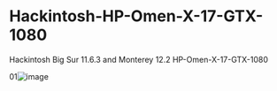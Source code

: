 # Hackintosh-HP-Omen-X-17-GTX-1080
Hackintosh Big Sur 11.6.3 and Monterey 12.2 HP-Omen-X-17-GTX-1080

01![image](https://user-images.githubusercontent.com/79387598/152271725-ed0c6a83-4db8-4638-a351-96c11cee071f.png)





